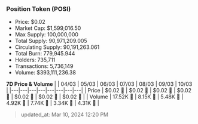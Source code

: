 
  ### Position Token (POSI)
  - Price: $0.02
  - Market Cap: $1,599,016.50
  - Max Supply: 100,000,000
  - Total Supply: 90,971,209.005
  - Circulating Supply: 90,191,263.061
  - Total Burn: 779,945.944
  - Holders: 735,711
  - Transactions: 5,736,149
  - Volume: $393,111,236.38

  **7D Price & Volume**
  | | 04&#x2F;03 | 05&#x2F;03 | 06&#x2F;03 | 07&#x2F;03 | 08&#x2F;03 | 09&#x2F;03 | 10&#x2F;03 |
  |---|---|---|---|---|---|---|---|
  | Price | $0.02 🚀 | $0.02 🔻 | $0.02 🚀 | $0.02 🚀 | $0.02 🚀 | $0.02 🚀 | $0.02 🚀 |
  | Volume | 17.52K 🚀 | 8.15K 🔻 | 5.48K 🔻 | 4.92K 🔻 | 7.74K 🚀 | 3.34K 🔻 | 4.31K 🚀 |

  > updated_at: Mar 10, 2024 12:20 PM

